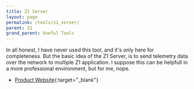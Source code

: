 ```yaml
---
title: Z1 Server
layout: page
permalink: /tools/z1_server/
parent: Z1
grand_parent: Useful Tools
---
```

In all honest, I have never used this tool, and it's only here for completeness.
But the basic idea of the Z1 Server, is to send telemetry data over the network to multiple Z1 application.
I suppose this can be helpfull in a more professional environment, but for me, nope.
- [Product Website](https://www.z1simwheel.com/dashboard/server.cfm){:target="_blank"}
